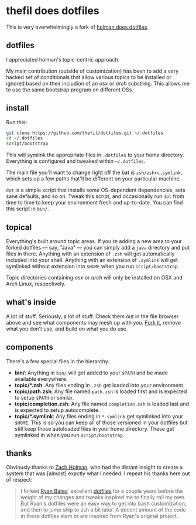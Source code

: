 # thefil does dotfiles

This is very overwhelmingly a fork of [holman does dotfiles](https://github.com/holman/dotfiles).

## dotfiles

I appreciated holman's topic-centric approach.

My main contribution (outside of customization) has been to add a very hacked set of conditionals that allow various topics to be installed or ignored based on their includion of an *osx* or *arch* substring. This allows me to use the same bootstrap program on different OSs.

## install

Run this:

```sh
git clone https://github.com/thefil/dotfiles.git ~/.dotfiles
cd ~/.dotfiles
script/bootstrap
```

This will symlink the appropriate files in `.dotfiles` to your home directory.
Everything is configured and tweaked within `~/.dotfiles`.

The main file you'll want to change right off the bat is `zsh/zshrc.symlink`,
which sets up a few paths that'll be different on your particular machine.

`dot` is a simple script that installs some OS-dependent dependencies, sets sane
defaults, and so on. Tweak this script, and occasionally run `dot` from
time to time to keep your environment fresh and up-to-date. You can find
this script in `bin/`.

## topical

Everything's built around topic areas. If you're adding a new area to your
forked dotfiles — say, "Java" — you can simply add a `java` directory and put
files in there. Anything with an extension of `.zsh` will get automatically
included into your shell. Anything with an extension of `.symlink` will get
symlinked without extension into `$HOME` when you run `script/bootstrap`.

Topic directories containing *osx* or *arch* will only be installed on OSX and Arch Linux, respectively.

## what's inside

A lot of stuff. Seriously, a lot of stuff. Check them out in the file browser
above and see what components may mesh up with you.
[Fork it](https://github.com/holman/dotfiles/fork), remove what you don't
use, and build on what you do use.

## components

There's a few special files in the hierarchy.

- **bin/**: Anything in `bin/` will get added to your `$PATH` and be made
  available everywhere.
- **topic/\*.zsh**: Any files ending in `.zsh` get loaded into your
  environment.
- **topic/path.zsh**: Any file named `path.zsh` is loaded first and is
  expected to setup `$PATH` or similar.
- **topic/completion.zsh**: Any file named `completion.zsh` is loaded
  last and is expected to setup autocomplete.
- **topic/\*.symlink**: Any files ending in `*.symlink` get symlinked into
  your `$HOME`. This is so you can keep all of those versioned in your dotfiles
  but still keep those autoloaded files in your home directory. These get
  symlinked in when you run `script/bootstrap`.

## thanks

Obviously thanks to [Zach Holman](https://github.com/holman/dotfiles), who had the distant insight to create a system that was [almost] exactly what I needed. I repeat his thanks here out of respect:

> I forked [Ryan Bates](http://github.com/ryanb)' excellent
> [dotfiles](http://github.com/ryanb/dotfiles) for a couple years before the
> weight of my changes and tweaks inspired me to finally roll my own. But Ryan's
> dotfiles were an easy way to get into bash customization, and then to jump ship
> to zsh a bit later. A decent amount of the code in these dotfiles stem or are
> inspired from Ryan's original project.
